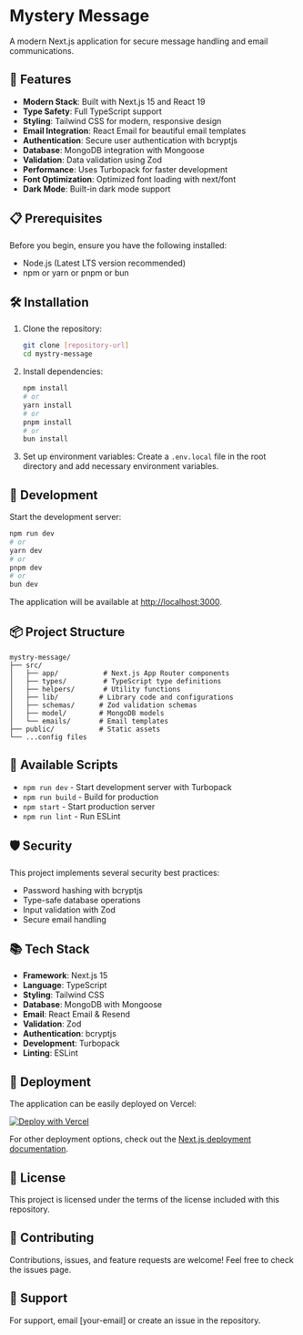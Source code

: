 # Mystery Message

A modern Next.js application for secure message handling and email communications.

## 🚀 Features

- **Modern Stack**: Built with Next.js 15 and React 19
- **Type Safety**: Full TypeScript support
- **Styling**: Tailwind CSS for modern, responsive design
- **Email Integration**: React Email for beautiful email templates
- **Authentication**: Secure user authentication with bcryptjs
- **Database**: MongoDB integration with Mongoose
- **Validation**: Data validation using Zod
- **Performance**: Uses Turbopack for faster development
- **Font Optimization**: Optimized font loading with next/font
- **Dark Mode**: Built-in dark mode support

## 📋 Prerequisites

Before you begin, ensure you have the following installed:

- Node.js (Latest LTS version recommended)
- npm or yarn or pnpm or bun

## 🛠 Installation

1. Clone the repository:

   ```bash
   git clone [repository-url]
   cd mystry-message
   ```

2. Install dependencies:

   ```bash
   npm install
   # or
   yarn install
   # or
   pnpm install
   # or
   bun install
   ```

3. Set up environment variables:
   Create a `.env.local` file in the root directory and add necessary environment variables.

## 🚀 Development

Start the development server:

```bash
npm run dev
# or
yarn dev
# or
pnpm dev
# or
bun dev
```

The application will be available at [http://localhost:3000](http://localhost:3000).

## 📦 Project Structure

```
mystry-message/
├── src/
│   ├── app/           # Next.js App Router components
│   ├── types/         # TypeScript type definitions
│   ├── helpers/       # Utility functions
│   ├── lib/          # Library code and configurations
│   ├── schemas/      # Zod validation schemas
│   ├── model/        # MongoDB models
│   └── emails/       # Email templates
├── public/           # Static assets
└── ...config files
```

## 🔧 Available Scripts

- `npm run dev` - Start development server with Turbopack
- `npm run build` - Build for production
- `npm start` - Start production server
- `npm run lint` - Run ESLint

## 🛡 Security

This project implements several security best practices:

- Password hashing with bcryptjs
- Type-safe database operations
- Input validation with Zod
- Secure email handling

## 📚 Tech Stack

- **Framework**: Next.js 15
- **Language**: TypeScript
- **Styling**: Tailwind CSS
- **Database**: MongoDB with Mongoose
- **Email**: React Email & Resend
- **Validation**: Zod
- **Authentication**: bcryptjs
- **Development**: Turbopack
- **Linting**: ESLint

## 🚀 Deployment

The application can be easily deployed on Vercel:

[![Deploy with Vercel](https://vercel.com/button)](https://vercel.com/new/clone?repository-url=https://github.com/yourusername/mystry-message)

For other deployment options, check out the [Next.js deployment documentation](https://nextjs.org/docs/app/building-your-application/deploying).

## 📝 License

This project is licensed under the terms of the license included with this repository.

## 🤝 Contributing

Contributions, issues, and feature requests are welcome! Feel free to check the issues page.

## 📧 Support

For support, email [your-email] or create an issue in the repository.
